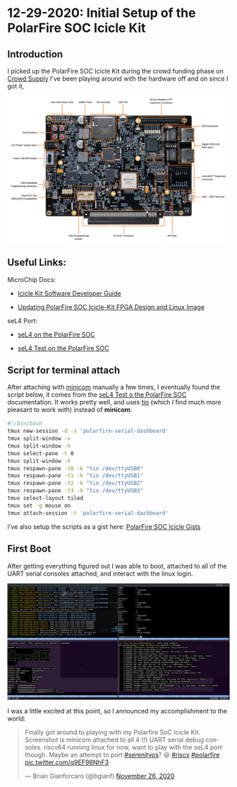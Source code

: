 # 12-29-2020: Initial Setup of the PolarFire SOC Icicle Kit

## Introduction

I picked up the PolarFire SOC Icicle Kit during the crowd  funding phase on [Crowd Supply](https://www.crowdsupply.com/microchip/polarfire-soc-icicle-kit)
I've been playing around with the hardware off and on since I got it,

![image of the polarfire SOC board](./icicle-kit.png)


## Useful Links:

MicroChip Docs:

- [Icicle Kit Software Developer Guide](https://github.com/polarfire-soc/polarfire-soc-documentation/blob/master/boards/mpfs-icicle-kit-es/icicle-kit-sw-developer-guide/icicle-kit-sw-developer-guide.md)

- [Updating PolarFire SOC Icicle-Kit FPGA Design and Linux Image](https://github.com/polarfire-soc/polarfire-soc-documentation/blob/master/boards/mpfs-icicle-kit-es/updating-icicle-kit/updating-icicle-kit-design-and-linux.md)

seL4 Port:
- [seL4 on the PolarFire SOC](https://dornerworks.com/blog/sel4-on-polarfire-soc)

- [seL4 Test on the PolarFire SOC](https://dornerworks.com/microchip/polarfire-soc/sel4-test-instructions/)


## Script for terminal attach

After attaching with [minicom](https://en.wikipedia.org/wiki/Minicom) manually a few times,
I eventually found the script below, it comes from the [seL4 Test o the PolarFire SOC](https://dornerworks.com/microchip/polarfire-soc/sel4-test-instructions/)
documentation. It works pretty well, and uses [tio](https://github.com/tio/tio) (which I find
much more pleasant to work with) instead of **minicom**.

```bash
#!/bin/bash
tmux new-session -d -s 'polarfire-serial-dashboard'
tmux split-window -v
tmux split-window -h
tmux select-pane -t 0
tmux split-window -h
tmux respawn-pane -t0 -k "tio /dev/ttyUSB0"
tmux respawn-pane -t1 -k "tio /dev/ttyUSB1"
tmux respawn-pane -t2 -k "tio /dev/ttyUSB2"
tmux respawn-pane -t3 -k "tio /dev/ttyUSB3"
tmux select-layout tiled
tmux set -g mouse on
tmux attach-session -t 'polarfire-serial-dashboard'
```

I've also setup the scripts as a gist here: [PolarFire SOC Icicle Gists](https://gist.github.com/bgianfo/24a1623953a8d45cd72e918dd80510b3)

## First Boot

After getting everything figured out I was able to boot, attached to all of
the UART serial consoles attached, and interact with the linux login.

![first boot](./initial-boot.png)


I was a little excited at this point, so I announced my accomplishment to the world: 

<blockquote class="twitter-tweet" data-theme="dark"><p lang="en" dir="ltr">Finally got around to playing with my Polarfire SoC Icicle Kit. Screenshot is minicom attached to all 4 (!) UART serial debug consoles. riscv64 running linux for now, want to play with the seL4 port though. Maybe an attempt to port <a href="https://twitter.com/hashtag/serenityos?src=hash&amp;ref_src=twsrc%5Etfw">#serenityos</a>? 😃 <a href="https://twitter.com/hashtag/riscv?src=hash&amp;ref_src=twsrc%5Etfw">#riscv</a> <a href="https://twitter.com/hashtag/polarfire?src=hash&amp;ref_src=twsrc%5Etfw">#polarfire</a> <a href="https://t.co/q9EF98NhF3">pic.twitter.com/q9EF98NhF3</a></p>&mdash; Brian Gianforcaro (@bgianf) <a href="https://twitter.com/bgianf/status/1331864239842070528?ref_src=twsrc%5Etfw">November 26, 2020</a></blockquote> <script async src="https://platform.twitter.com/widgets.js" charset="utf-8"></script> 
